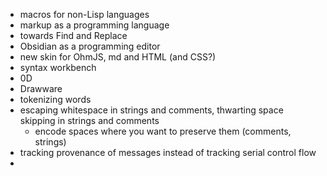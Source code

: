 - macros for non-Lisp languages
- markup as a programming language
- towards Find and Replace
- Obsidian as a programming editor
- new skin for OhmJS, md and HTML (and CSS?)
- syntax workbench
- 0D
- Drawware
- tokenizing words
- escaping whitespace in strings and comments, thwarting space skipping in strings and comments
	- encode spaces where you want to preserve them (comments, strings)
- tracking provenance of messages instead of tracking serial control flow
- 